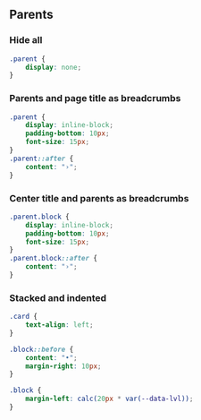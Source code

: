 
## Parents

### Hide all

```css
.parent {
    display: none;
}
```

### Parents and page title as breadcrumbs
```css
.parent {
    display: inline-block;
    padding-bottom: 10px;
    font-size: 15px;
}
.parent::after {
    content: "›";
}
```

### Center title and parents as breadcrumbs
```css
.parent.block {
    display: inline-block;
    padding-bottom: 10px;
    font-size: 15px;
}
.parent.block::after {
    content: "›";
}
```

### Stacked and indented 
```css
.card {
    text-align: left;
}

.block::before {
    content: "•";
    margin-right: 10px;
}

.block {
    margin-left: calc(20px * var(--data-lvl));
}
```